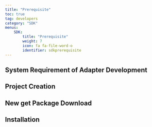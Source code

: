 ```yaml
---
title: "Prerequisite"
toc: true
tag: developers
category: "SDK"
menus: 
    SDK:
        title: "Prerequisite"
        weight: 7
        icon: fa fa-file-word-o
        identifier: sdkprerequisite
---
```


## System Requirement of Adapter Development

## Project Creation

## New get Package Download

## Installation

